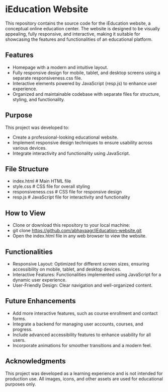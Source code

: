 # iEducation Website

This repository contains the source code for the iEducation website, a conceptual online education center. The website is designed to be visually appealing, fully responsive, and interactive, making it suitable for showcasing the features and functionalities of an educational platform.

## Features
- Homepage with a modern and intuitive layout.
- Fully responsive design for mobile, tablet, and desktop screens using a separate responsiveness.css file.
- Interactive elements powered by JavaScript (resp.js) to enhance user experience.
- Organized and maintainable codebase with separate files for structure, styling, and functionality.

## Purpose
This project was developed to:
- Create a professional-looking educational website.
- Implement responsive design techniques to ensure usability across various devices.
- Integrate interactivity and functionality using JavaScript.

## File Structure
- index.html           # Main HTML file
- style.css            # CSS file for overall styling
- responsiveness.css   # CSS file for responsive design
- resp.js              # JavaScript file for interactivity and functionality

## How to View
- Clone or download this repository to your local machine:
- git clone https://github.com/abhayaagr/iEducation-website.git
- Open the index.html file in any web browser to view the website.

## Functionalities
- Responsive Layout: Optimized for different screen sizes, ensuring accessibility on mobile, tablet, and desktop devices.
- Interactive Features: Functionalities implemented using JavaScript for a dynamic user experience.
- User-Friendly Design: Clear navigation and well-organized content.

## Future Enhancements
- Add more interactive features, such as course enrollment and contact forms.
- Integrate a backend for managing user accounts, courses, and progress.
- Include advanced accessibility features to enhance usability for all users.
- Incorporate animations for smoother transitions and a modern feel.

## Acknowledgments
This project was developed as a learning experience and is not intended for production use. All images, icons, and other assets are used for educational purposes only.
